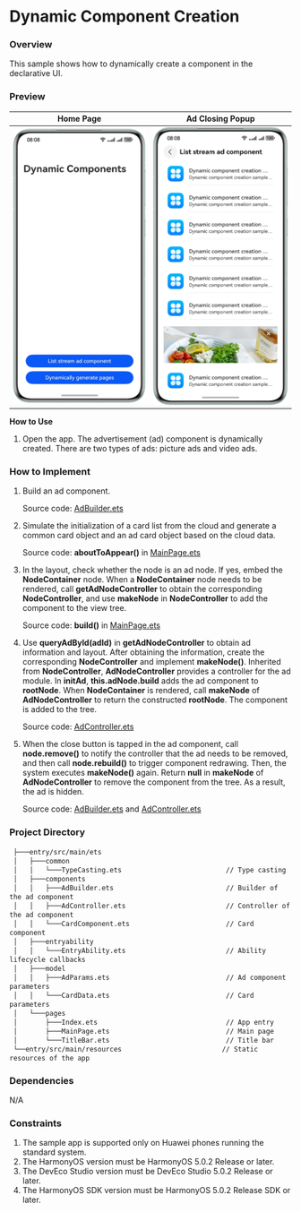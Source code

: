 # Dynamic Component Creation

### Overview

This sample shows how to dynamically create a component in the declarative UI.

### Preview
| Home Page                                 | Ad Closing Popup                            |
|--------------------------------------|---------------------------------------|
| <img src="./screenshots/device/MainPage.en.png" width="320"> | <img src="screenshots/device/Dialog.en.png" width="320"> |

**How to Use**

1. Open the app. The advertisement (ad) component is dynamically created. There are two types of ads: picture ads and video ads.

### How to Implement

1. Build an ad component. 

   Source code: [AdBuilder.ets](./entry/src/main/ets/components/AdBuilder.ets)

2. Simulate the initialization of a card list from the cloud and generate a common card object and an ad card object based on the cloud data. 

   Source code: **aboutToAppear()** in [MainPage.ets](./entry/src/main/ets/pages/MainPage.ets)

3. In the layout, check whether the node is an ad node. If yes, embed the **NodeContainer** node. When a **NodeContainer** node needs to be rendered, call **getAdNodeController** to obtain the corresponding **NodeController**, and use **makeNode** in **NodeController** to add the component to the view tree.

   Source code: **build()** in [MainPage.ets](./entry/src/main/ets/pages/MainPage.ets)

4. Use **queryAdById(adId)** in **getAdNodeController** to obtain ad information and layout. After obtaining the information, create the corresponding **NodeController** and implement **makeNode()**. Inherited from **NodeController**, **AdNodeController** provides a controller for the ad module. In **initAd**, **this.adNode.build** adds the ad component to **rootNode**.
   When **NodeContainer** is rendered, call **makeNode** of **AdNodeController** to return the constructed **rootNode**. The component is added to the tree. 

   Source code: [AdController.ets](./entry/src/main/ets/components/AdController.ets)

5. When the close button is tapped in the ad component, call **node.remove()** to notify the controller that the ad needs to be removed, and then call **node.rebuild()** to trigger component redrawing. Then, the system executes **makeNode()** again. Return **null** in **makeNode** of **AdNodeController** to remove the component from the tree. As a result, the ad is hidden. 

   Source code: [AdBuilder.ets](./entry/src/main/ets/components/AdBuilder.ets) and [AdController.ets](./entry/src/main/ets/components/AdController.ets)

### Project Directory

   ```
    ├───entry/src/main/ets                             
    │   ├───common
    │   │   └───TypeCasting.ets                          // Type casting
    │   ├───components
    │   │   ├───AdBuilder.ets                            // Builder of the ad component
    │   │   ├───AdController.ets                         // Controller of the ad component
    │   │   └───CardComponent.ets                        // Card component
    │   ├───entryability
    │   │   └───EntryAbility.ets                         // Ability lifecycle callbacks
    │   ├───model
    │   │   ├───AdParams.ets                             // Ad component parameters
    │   │   └───CardData.ets                             // Card parameters
    │   └───pages
    │       ├───Index.ets                                // App entry
    │       ├───MainPage.ets                             // Main page
    │       └───TitleBar.ets                             // Title bar
    └──entry/src/main/resources                         // Static resources of the app
   ```

### Dependencies

N/A

### Constraints

1. The sample app is supported only on Huawei phones running the standard system.
2. The HarmonyOS version must be HarmonyOS 5.0.2 Release or later.
3. The DevEco Studio version must be DevEco Studio 5.0.2 Release or later.
4. The HarmonyOS SDK version must be HarmonyOS 5.0.2 Release SDK or later.

